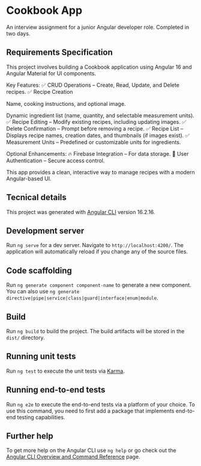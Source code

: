 # Cookbook App

An interview assignment for a junior Angular developer role. Completed in two days.

## Requirements Specification

This project involves building a Cookbook application using Angular 16 and Angular Material for UI components.

Key Features:
✅ CRUD Operations – Create, Read, Update, and Delete recipes.
✅ Recipe Creation

Name, cooking instructions, and optional image.

Dynamic ingredient list (name, quantity, and selectable measurement units).
✅ Recipe Editing – Modify existing recipes, including updating images.
✅ Delete Confirmation – Prompt before removing a recipe.
✅ Recipe List – Displays recipe names, creation dates, and thumbnails (if images exist).
✅ Measurement Units – Predefined or customizable units for ingredients.

Optional Enhancements:
🔥 Firebase Integration – For data storage.
🔐 User Authentication – Secure access control.

This app provides a clean, interactive way to manage recipes with a modern Angular-based UI.

## Tecnical details

This project was generated with [Angular CLI](https://github.com/angular/angular-cli) version 16.2.16.

## Development server

Run `ng serve` for a dev server. Navigate to `http://localhost:4200/`. The application will automatically reload if you change any of the source files.

## Code scaffolding

Run `ng generate component component-name` to generate a new component. You can also use `ng generate directive|pipe|service|class|guard|interface|enum|module`.

## Build

Run `ng build` to build the project. The build artifacts will be stored in the `dist/` directory.

## Running unit tests

Run `ng test` to execute the unit tests via [Karma](https://karma-runner.github.io).

## Running end-to-end tests

Run `ng e2e` to execute the end-to-end tests via a platform of your choice. To use this command, you need to first add a package that implements end-to-end testing capabilities.

## Further help

To get more help on the Angular CLI use `ng help` or go check out the [Angular CLI Overview and Command Reference](https://angular.io/cli) page.

